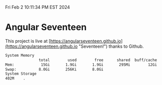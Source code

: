 Fri Feb  2 10:11:34 PM EST 2024

# Angular Seventeen


This project is live at [https://angularseventeen.github.io](https://angularseventeen.github.io "Seventeen!") thanks to Github.

```bash
System Memory
               total        used        free      shared  buff/cache   available
Mem:            15Gi       1.9Gi       1.9Gi       295Mi        12Gi        13Gi
Swap:          8.0Gi       256Ki       8.0Gi
System Storage
402M	.
```
```bash
